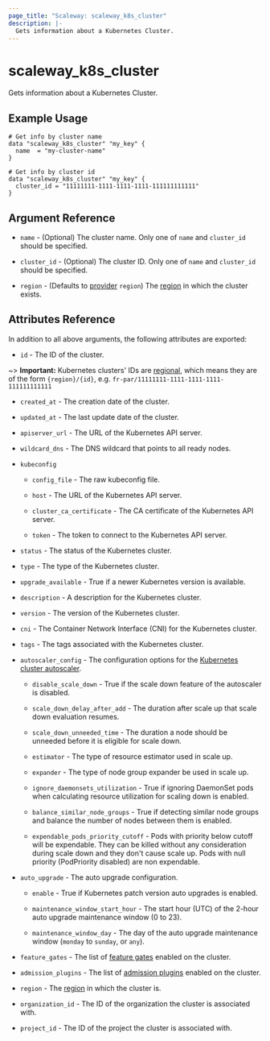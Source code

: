 ```yaml
---
page_title: "Scaleway: scaleway_k8s_cluster"
description: |-
  Gets information about a Kubernetes Cluster.
---
```


# scaleway_k8s_cluster

Gets information about a Kubernetes Cluster.

## Example Usage

```hcl
# Get info by cluster name
data "scaleway_k8s_cluster" "my_key" {
  name  = "my-cluster-name"
}

# Get info by cluster id
data "scaleway_k8s_cluster" "my_key" {
  cluster_id = "11111111-1111-1111-1111-111111111111"
}
```

## Argument Reference

- `name` - (Optional) The cluster name. Only one of `name` and `cluster_id` should be specified.

- `cluster_id` - (Optional) The cluster ID. Only one of `name` and `cluster_id` should be specified.

- `region` - (Defaults to [provider](../index.md#arguments-reference) `region`) The [region](../guides/regions_and_zones.md#regions) in which the cluster exists.

## Attributes Reference

In addition to all above arguments, the following attributes are exported:

- `id` - The ID of the cluster.

~> **Important:** Kubernetes clusters' IDs are [regional](../guides/regions_and_zones.md#resource-ids), which means they are of the form `{region}/{id}`, e.g. `fr-par/11111111-1111-1111-1111-111111111111`

- `created_at` - The creation date of the cluster.

- `updated_at` - The last update date of the cluster.

- `apiserver_url` - The URL of the Kubernetes API server.

- `wildcard_dns` - The DNS wildcard that points to all ready nodes.

- `kubeconfig`

    - `config_file` - The raw kubeconfig file.

    - `host` - The URL of the Kubernetes API server.

    - `cluster_ca_certificate` - The CA certificate of the Kubernetes API server.

    - `token` - The token to connect to the Kubernetes API server.

- `status` - The status of the Kubernetes cluster.

- `type` - The type of the Kubernetes cluster.

- `upgrade_available` - True if a newer Kubernetes version is available.

- `description` - A description for the Kubernetes cluster.

- `version` - The version of the Kubernetes cluster.

- `cni` - The Container Network Interface (CNI) for the Kubernetes cluster.

- `tags` - The tags associated with the Kubernetes cluster.

- `autoscaler_config` - The configuration options for the [Kubernetes cluster autoscaler](https://github.com/kubernetes/autoscaler/tree/master/cluster-autoscaler).

    - `disable_scale_down` - True if the scale down feature of the autoscaler is disabled.

    - `scale_down_delay_after_add` - The duration after scale up that scale down evaluation resumes.

    - `scale_down_unneeded_time` - The duration a node should be unneeded before it is eligible for scale down.

    - `estimator` - The type of resource estimator used in scale up.

    - `expander` - The type of node group expander be used in scale up.

    - `ignore_daemonsets_utilization` - True if ignoring DaemonSet pods when calculating resource utilization for scaling down is enabled.

    - `balance_similar_node_groups` - True if detecting similar node groups and balance the number of nodes between them is enabled.

    - `expendable_pods_priority_cutoff` - Pods with priority below cutoff will be expendable. They can be killed without any consideration during scale down and they don't cause scale up. Pods with null priority (PodPriority disabled) are non expendable.

- `auto_upgrade` - The auto upgrade configuration.

    - `enable` - True if Kubernetes patch version auto upgrades is enabled.

    - `maintenance_window_start_hour` - The start hour (UTC) of the 2-hour auto upgrade maintenance window (0 to 23).

    - `maintenance_window_day` - The day of the auto upgrade maintenance window (`monday` to `sunday`, or `any`).

- `feature_gates` - The list of [feature gates](https://kubernetes.io/docs/reference/command-line-tools-reference/feature-gates/) enabled on the cluster.

- `admission_plugins` - The list of [admission plugins](https://kubernetes.io/docs/reference/access-authn-authz/admission-controllers/) enabled on the cluster.

- `region` - The [region](../guides/regions_and_zones.md#regions) in which the cluster is.

- `organization_id` - The ID of the organization the cluster is associated with.

- `project_id` - The ID of the project the cluster is associated with.

